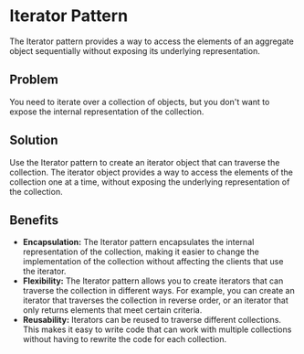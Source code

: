 # Iterator Pattern

The Iterator pattern provides a way to access the elements of an aggregate object sequentially without exposing its underlying representation.

## Problem

You need to iterate over a collection of objects, but you don't want to expose the internal representation of the collection.

## Solution

Use the Iterator pattern to create an iterator object that can traverse the collection. The iterator object provides a way to access the elements of the collection one at a time, without exposing the underlying representation of the collection.

## Benefits

* **Encapsulation:** The Iterator pattern encapsulates the internal representation of the collection, making it easier to change the implementation of the collection without affecting the clients that use the iterator.
* **Flexibility:** The Iterator pattern allows you to create iterators that can traverse the collection in different ways. For example, you can create an iterator that traverses the collection in reverse order, or an iterator that only returns elements that meet certain criteria.
* **Reusability:** Iterators can be reused to traverse different collections. This makes it easy to write code that can work with multiple collections without having to rewrite the code for each collection.
